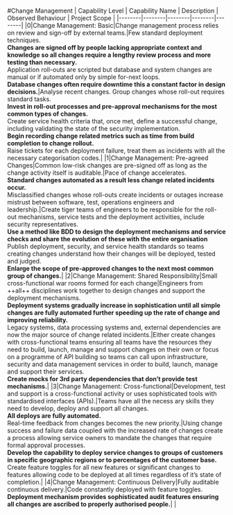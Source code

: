 #Change Management
| Capability Level | Capability Name | Description | Observed Behaviour | Project Scope |
|--------|--------|--------|--------|--------|
|0|Change Management: Basic|Change management process relies on review and sign-off by external teams.|Few standard deployment techniques.<br>**Changes are signed off by people lacking appropriate context and knowledge so all changes require a lengthy review process and more testing than necessary.**<br>Application roll-outs are scripted but database and system changes are manual or if automated only by simple for-next loops.<br>**Database changes often require downtime this a constant factor in design decisions.**|Analyse recent changes. Group changes whose roll-out requires standard tasks.<br>**Invest in roll-out processes and pre-approval mechanisms for the most common types of changes.**<br>Create service health criteria that, once met, define a successful change, including validating the state of the security implementation.<br>**Begin recording change related metrics such as time from build completion to change rollout.**<br>Raise tickets for each deployment failure, treat them as incidents with all the necessary categorisation codes.|
|1|Change Management: Pre-agreed Changes|Common low-risk changes are pre-signed off as long as the change activity itself is auditable.|Pace of change accelerates.<br>**Standard changes automated as a result less change related incidents occur.**<br>Misclassified changes whose roll-outs create incidents or outages increase mistrust between software, test, operations engineers and leadership.|Create tiger teams of engineers to be responsible for the roll-out mechanisms, service tests and the deployment activities, include security representatives.<br>**Use a method like BDD to design the deployment mechanisms and service checks and share the evolution of these with the entire organisation**<br>Publish deployment, security, and service health standards so teams creating changes understand how their changes will be deployed, tested and judged.<br>**Enlarge the scope of pre-approved changes to the next most common group of changes.**|
|2|Change Management: Shared Responsibility|Small cross-functional war rooms formed for each change|Engineers from ++all++ disciplines work together to design changes and support the deployment mechanisms.<br>**Deployment systems gradually increase in sophistication until all simple changes are fully automated further speeding up the rate of change and improving reliability.**<br>Legacy systems, data processing systems and, external dependencies are now the major source of change related incidents.|Either create changes with cross-functional teams ensuring all teams have the resources they need to build, launch, manage and support changes on their own or focus on a programme of API building so teams can call upon infrastructure, security and data management services in order to build, launch, manage and support their services.<br>**Create mocks for 3rd party dependencies that don’t provide test mechanisms.**|
|3|Change Management: Cross-functional|Development, test and support is a cross-functional activity or uses sophisticated tools with standardised interfaces (APIs).|Teams have all the necess	ary skills they need to develop, deploy and support all changes.<br>**All deploys are fully automated.**<br>Real-time feedback from changes becomes the new priority.|Using change success and failure data coupled with the increased rate of changes create a process allowing service owners to mandate the changes that require formal approval processes.<br>**Develop the capability to deploy service changes to groups of customers in specific geographic regions or to percentages of the customer base.**<br>Create feature toggles for all new features or significant changes to features allowing code to be deployed at all times regardless of it’s state of completion.|
|4|Change Management: Continuous Delivery|Fully auditable continuous delivery.|Code constantly deployed with feature toggles.<br>**Deployment mechanism provides sophisticated audit features ensuring all changes are ascribed to properly authorised people.**| |